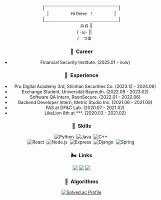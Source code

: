 <center>
|￣￣￣￣￣￣￣￣￣￣￣￣￣￣￣￣￣|<br/>
|&emsp;&emsp;&emsp;&emsp;&emsp;Hi there&emsp;!&emsp;&emsp;&emsp;&emsp;&emsp;|<br/>
|＿＿＿＿＿＿＿＿＿＿＿＿＿＿＿＿＿|<br/>
　　 ᕱ ᕱ ||<br/>
　 ( ･ω･ ||<br/>
　 /　つΦ<br/>

### 💪 &nbsp;Career

- Financial Security Institute. (2025.01 - now) <br />

### 🙌 &nbsp;Experience

- Pro Digital Academy 3rd, Shinhan Securities Co. (2023.12 - 2024.06) <br />
- Exchange Student, Universität Bayreuth. (2022.09 - 2023.02) <br />
- Software QA Intern, RaonSecure. (2022.01 - 2022.06) <br />
- Backend Developer Intern, Metric Studio Inc. (2021.06 - 2021.08) <br />
- FAS at DF&C Lab. (2020.07 - 2021.02) <br />
- LikeLion 8th at ***. (2020.03 - 2021.02) <br />

### 🚀 &nbsp;Skills
![Python](https://img.shields.io/badge/-Python-05122A?style=flat&logo=python)&nbsp;
![Java](https://img.shields.io/badge/-Java-05122A?style=flat&logo=java)&nbsp;
![C++](https://img.shields.io/badge/-C++-05122A?style=flat&logo=cplusplus&logoColor=00599C)&nbsp;\
![React](https://img.shields.io/badge/-React-05122A?style=flat&logo=react)&nbsp;
![Node.js](https://img.shields.io/badge/-Node.js-05122A?style=flat&logo=nodedotjs)&nbsp;
![Express](https://img.shields.io/badge/-Express-05122A?style=flat&logo=express)&nbsp;
![Django](https://img.shields.io/badge/-Django-05122A?style=flat&logo=django&logoColor=092E20)&nbsp;
![Spring](https://img.shields.io/badge/-Spring-05122A?style=flat&logo=django&logoColor=092E20)&nbsp;

### 🌬️ &nbsp;Links
<a href="https://lvolz.tistory.com/"><img src="https://img.shields.io/badge/-Tech%20Blog-11B48A?style=flat&logo=tistory&logoColor=white"/></a>
<a href="https://lvolzdev.github.io/about/"><img src="https://img.shields.io/badge/-Github%20Page-222222?style=flat&logo=githubpages&logoColor=white"/></a>
<a href="https://www.linkedin.com/in/sieun-kim-4866a91b9/"><img src="https://img.shields.io/badge/-Linkedin%20Page-0A66C2?style=flat&logo=linkedin&logoColor=white"/></a>
<br/>

### 🔔 &nbsp;Algorithms
[![Solved.ac Profile](http://mazassumnida.wtf/api/v2/generate_badge?boj=se0983)](https://solved.ac/se0983/)
<br />

</center>  
